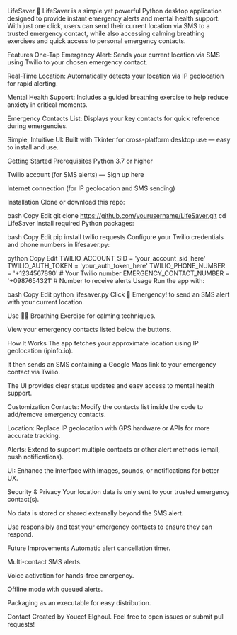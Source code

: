 LifeSaver 🚨
LifeSaver is a simple yet powerful Python desktop application designed to provide instant emergency alerts and mental health support. With just one click, users can send their current location via SMS to a trusted emergency contact, while also accessing calming breathing exercises and quick access to personal emergency contacts.

Features
One-Tap Emergency Alert: Sends your current location via SMS using Twilio to your chosen emergency contact.

Real-Time Location: Automatically detects your location via IP geolocation for rapid alerting.

Mental Health Support: Includes a guided breathing exercise to help reduce anxiety in critical moments.

Emergency Contacts List: Displays your key contacts for quick reference during emergencies.

Simple, Intuitive UI: Built with Tkinter for cross-platform desktop use — easy to install and use.

Getting Started
Prerequisites
Python 3.7 or higher

Twilio account (for SMS alerts) — Sign up here

Internet connection (for IP geolocation and SMS sending)

Installation
Clone or download this repo:

bash
Copy
Edit
git clone https://github.com/yourusername/LifeSaver.git
cd LifeSaver
Install required Python packages:

bash
Copy
Edit
pip install twilio requests
Configure your Twilio credentials and phone numbers in lifesaver.py:

python
Copy
Edit
TWILIO_ACCOUNT_SID = 'your_account_sid_here'
TWILIO_AUTH_TOKEN = 'your_auth_token_here'
TWILIO_PHONE_NUMBER = '+1234567890'          # Your Twilio number
EMERGENCY_CONTACT_NUMBER = '+0987654321'    # Number to receive alerts
Usage
Run the app with:

bash
Copy
Edit
python lifesaver.py
Click 🚨 Emergency! to send an SMS alert with your current location.

Use 🧘‍♀️ Breathing Exercise for calming techniques.

View your emergency contacts listed below the buttons.

How It Works
The app fetches your approximate location using IP geolocation (ipinfo.io).

It then sends an SMS containing a Google Maps link to your emergency contact via Twilio.

The UI provides clear status updates and easy access to mental health support.

Customization
Contacts: Modify the contacts list inside the code to add/remove emergency contacts.

Location: Replace IP geolocation with GPS hardware or APIs for more accurate tracking.

Alerts: Extend to support multiple contacts or other alert methods (email, push notifications).

UI: Enhance the interface with images, sounds, or notifications for better UX.

Security & Privacy
Your location data is only sent to your trusted emergency contact(s).

No data is stored or shared externally beyond the SMS alert.

Use responsibly and test your emergency contacts to ensure they can respond.

Future Improvements
Automatic alert cancellation timer.

Multi-contact SMS alerts.

Voice activation for hands-free emergency.

Offline mode with queued alerts.

Packaging as an executable for easy distribution.

Contact
Created by Youcef Elghoul.
Feel free to open issues or submit pull requests!

